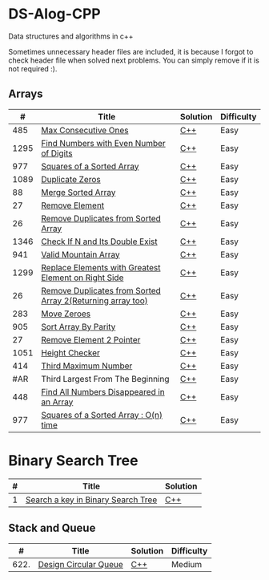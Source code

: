 # DS-Alog-CPP
Data structures and algorithms in c++

Sometimes unnecessary header files are included, it is because I forgot to check header file when solved next problems. You can simply remove if it is not required :).


## Arrays

|  #  | Title           |  Solution       | Difficulty    | 
|-----|---------------- | --------------- | ------------- |
|485  | [Max Consecutive Ones](https://leetcode.com/problems/max-consecutive-ones/) | [C++](./Arrays/MaxConsecutiveOnes.cpp) |  Easy |
|1295 | [Find Numbers with Even Number of Digits](https://leetcode.com/problems/find-numbers-with-even-number-of-digits/) | [C++](./Arrays/FindNumberswithEvenNumberofDigits.cpp) |Easy |
|977 | [Squares of a Sorted Array](https://leetcode.com/problems/squares-of-a-sorted-array/) | [C++](./Arrays/SquaresofaSortedArray.cpp) |Easy |
| 1089| [Duplicate Zeros](https://leetcode.com/problems/duplicate-zeros/) | [C++](./Arrays/DuplicateZeros.cpp) |Easy |
| 88| [Merge Sorted Array](https://leetcode.com/problems/merge-sorted-array/) | [C++](./Arrays/MergeSortedArray.cpp) |Easy |
| 27| [Remove Element](https://leetcode.com/problems/remove-element/) | [C++](./Arrays/RemoveElement.cpp) |Easy |
| 26| [Remove Duplicates from Sorted Array](https://leetcode.com/problems/remove-duplicates-from-sorted-array/) | [C++](./Arrays/RemoveDuplicatesfromSortedArray.cpp) |Easy |
|1346 | [Check If N and Its Double Exist](https://leetcode.com/problems/check-if-n-and-its-double-exist/) | [C++](./Arrays/CheckIfNandItsDoubleExist.cpp) |Easy |
|941 | [Valid Mountain Array](https://leetcode.com/problems/valid-mountain-array/) | [C++](./Arrays/ValidMountainArray.cpp) | Easy|
| 1299| [Replace Elements with Greatest Element on Right Side](https://leetcode.com/problems/replace-elements-with-greatest-element-on-right-side/) | [C++](./Arrays/ReplaceElementswithGreatestElementonRightSide.cpp) |Easy |
| 26| [Remove Duplicates from Sorted Array 2(Returning array too)](https://leetcode.com/problems/remove-duplicates-from-sorted-array/) | [C++](./Arrays/RemoveDuplicatesfromSortedArray.cpp) |Easy |
|283 | [Move Zeroes](https://leetcode.com/problems/move-zeroes/) | [C++](./Arrays/MoveZeroes.cpp) | Easy|
|905 | [Sort Array By Parity](https://leetcode.com/problems/sort-array-by-parity/) | [C++](./Arrays/SortArrayByParity.cpp) | Easy|
| 27| [Remove Element 2 Pointer](https://leetcode.com/problems/remove-element/) | [C++](./Arrays/RemoveElement2.cpp) |Easy |
| 1051| [Height Checker](https://leetcode.com/problems/height-checker/) | [C++](./Arrays/HeightChecker.cpp) | Easy|
| 414| [Third Maximum Number](https://leetcode.com/problems/third-maximum-number/) | [C++](./Arrays/ThirdMaximumNumber.cpp) | Easy|
| #AR| Third Largest From The Beginning | [C++](./Arrays/ThirdMaximumFromBeginning.cpp) | Easy|
|448 | [Find All Numbers Disappeared in an Array](https://leetcode.com/problems/find-all-numbers-disappeared-in-an-array/) | [C++](./Arrays/FindAllNumbersDisappearedinanArray.cpp) |Easy |
|977 | [Squares of a Sorted Array : O(n) time](https://leetcode.com/problems/squares-of-a-sorted-array/) | [C++](./Arrays/SquaresofaSortedArray2.cpp) |Easy |


# Binary Search Tree

| # | Title           |  Solution       |
| ---------------- | ---------------- | --------------- |
| 1 |[Search a key in Binary Search Tree](https://leetcode.com/problems/search-in-a-binary-search-tree/) | [C++](./Binary_Search_Tree/001_Search_a_key_BST.cpp) |


## Stack and Queue

|  #  | Title           |  Solution       | Difficulty    | 
|-----|---------------- | --------------- | ------------- |
| 622.| [Design Circular Queue](https://leetcode.com/problems/design-circular-queue/) | [C++](./Stack_&_Queue/DesignCircularQueue.cpp) | Medium|

<!--
| | []() | [C++](./Arrays/) | |
| | []() | [C++](./Stack_&_Queue/) | |

| | []() | []() | |

-->
